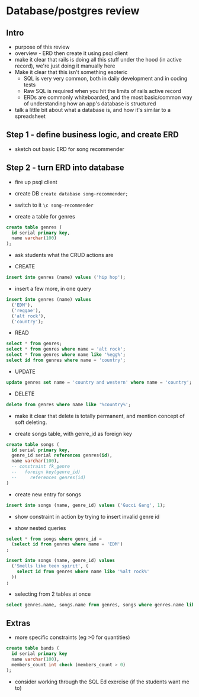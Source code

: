 # Database/postgres review

## Intro

- purpose of this review
- overview - ERD then create it using psql client
- make it clear that rails is doing all this stuff under the hood (in active record), we're just doing it manually here
- Make it clear that this isn't something esoteric
  - SQL is very very common, both in daily development and in coding tests
  - Raw SQL is required when you hit the limits of rails active record
  - ERDs are commonly whiteboarded, and the most basic/common way of understanding how an app's database is structured
- talk a little bit about what a database is, and how it's similar to a spreadsheet

## Step 1 - define business logic, and create ERD

- sketch out basic ERD for song recommender

## Step 2 - turn ERD into database

- fire up psql client

- create DB `create database song-recommender;`

- switch to it `\c song-recommender`

- create a table for genres

```SQL
create table genres (
  id serial primary key,
  name varchar(100)
);
```

- ask students what the CRUD actions are

- CREATE

```SQL
insert into genres (name) values ('hip hop');
```

- insert a few more, in one query

```sql
insert into genres (name) values
  ('EDM'),
  ('reggae'),
  ('alt rock'),
  ('country');
```

- READ

```sql
select * from genres;
select * from genres where name = 'alt rock';
select * from genres where name like '%egg%';
select id from genres where name = 'country';
```

- UPDATE

```sql
update genres set name = 'country and western' where name = 'country';
```

- DELETE

```sql
delete from genres where name like '%country%';
```

- make it clear that delete is totally permanent, and mention concept of soft deleting.

- create songs table, with genre_id as foreign key

```sql
create table songs (
  id serial primary key,
  genre_id serial references genres(id),
  name varchar(100),
  -- constraint fk_genre
  --   foreign key(genre_id)
  --     references genres(id)
)
```

- create new entry for songs

```sql
insert into songs (name, genre_id) values ('Gucci Gang', 1);
```

- show constraint in action by trying to insert invalid genre id

- show nested queries
```sql
select * from songs where genre_id = 
  (select id from genres where name = 'EDM')
;

insert into songs (name, genre_id) values
  ('Smells like teen spirit', (
    select id from genres where name like '%alt rock%'
  ))
;
```

- selecting from 2 tables at once

```sql
select genres.name, songs.name from genres, songs where genres.name like '%alt%';
```

## Extras

- more specific constraints (eg >0 for quantities)

```sql
create table bands (
  id serial primary key
  name varchar(100),
  members_count int check (members_count > 0)
);
```

- consider working through the SQL Ed exercise (if the students want me to)

```sql
```